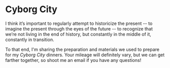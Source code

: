 # Cyborg City

I think it’s important to regularly attempt to historicize the present -- to imagine the present through the eyes of the future -- to recognize that we’re not living in the end of history, but constantly in the middle of it, constantly in transition.

To that end, I'm sharing the preparation and materials we  used to prepare for my _Cyborg City_ dinners. Your mileage will definitely vary, but we can get farther together, so shoot me an email if you have any questions!

